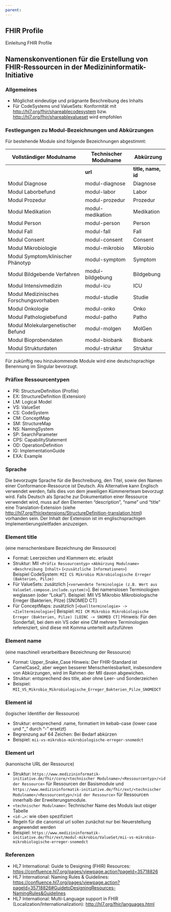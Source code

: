 ```yaml
---
parent: 
---
```

## FHIR Profile

Einleitung FHIR Profile

## Namenskonventionen für die Erstellung von FHIR-Ressourcen in der Medizininformatik-Initiative

### Allgemeines
* Möglichst eindeutige und prägnante Beschreibung des Inhalts 
* Für CodeSystems und ValueSets: Konformität mit http://hl7.org/fhir/shareablecodesystem bzw. http://hl7.org/fhir/shareablevalueset wird empfohlen 

### Festlegungen zu Modul-Bezeichnungen und Abkürzungen 
Für bestehende Module sind folgende Bezeichnungen abgestimmt:

| Vollständiger Modulname                | Technischer Modulname | Abkürzung       |
| -------------------------------------- | --------------------- | --------------- |
|                                        | **url**               | **title, name, id** |
| Modul Diagnose                         | modul-diagnose        | Diagnose        |
| Modul Laborbefund                      | modul-labor           | Labor           |
| Modul Prozedur                         | modul-prozedur        | Prozedur        |
| Modul Medikation                       | modul-medikation      | Medikation      |
| Modul Person                           | modul-person          | Person          |
| Modul Fall                             | modul-fall            | Fall            |
| Modul Consent                          | modul-consent         | Consent         |
| Modul Mikrobiologie                    | modul-mikrobio        | Mikrobio        |
| Modul Symptom/klinischer Phänotyp      | modul-symptom         | Symptom         |
| Modul Bildgebende Verfahren            | modul-bildgebung      | Bildgebung      |
| Modul Intensivmedizin                  | modul-icu             | ICU             |
| Modul Medizinisches Forschungsvorhaben | modul-studie          | Studie          |
| Modul Onkologie                        | modul-onko            | Onko            |
| Modul Pathologiebefund                 | modul-patho           | Patho           |
| Modul Molekulargenetischer Befund      | modul-molgen          | MolGen          |
| Modul Bioprobendaten                   | modul-biobank         | Biobank         |
| Modul Strukturdaten                    | modul-struktur        | Struktur        |

Für zukünftig neu hinzukommende Module wird eine deutschsprachige Benennung im Singular bevorzugt. 

### Präfixe Ressourcentypen 
* PR: StructureDefinition (Profile) 
* EX: StructureDefinition (Extension) 
* LM: Logical Model 
* VS: ValueSet 
* CS: CodeSystem 
* CM: ConceptMap 
* SM: StructureMap 
* NS: NamingSystem 
* SP: SearchParameter 
* CPS: CapabilityStatement 
* OD: OperationDefinition 
* IG: ImplementationGuide 
* EXA: Example 

### Sprache
Die bevorzugte Sprache für die Beschreibung, den Titel, sowie den Namen einer Conformance-Ressource ist Deutsch. Als Alternative kann Englisch verwendet werden, falls dies von dem jeweiligen Kümmererteam bevorzugt wird. Falls Deutsch als Sprache zur Dokumentation einer Ressource verwendet wird, muss auf den Elementen “description”, “name” und “title” eine Translation-Extension (siehe http://hl7.org/fhir/extensions/StructureDefinition-translation.html) vorhanden sein. Der Inhalt der Extension ist im englischsprachigen Implementierungsleitfaden anzuzeigen. 

### Element **title** 
(eine menschenlesbare Bezeichnung der Ressource) 
* Format: Leerzeichen und Klammern etc. erlaubt 
* Struktur: MII `<Präfix Ressourcentyp>` `<Abkürzung Modulname>` `<Beschreibung Inhalt>` (`<zusätzliche Informationen>`)  
Beispiel CodeSystem: 
`MII CS Mikrobio Mikrobiologische Erreger (Bakterien, Pilze)`
* Für ValueSets: zusätzlich [`<verwendete Terminologie (z.B. Wert aus ValueSet.compose.include.system)>`]. Bei namenslosen Terminologien weglassen (oder “Lokal”). 
Beispiel: MII VS Mikrobio Mikrobiologische Erreger (Bakterien, Pilze) [SNOMED CT]  
* Für ConceptMaps: zusätzlich [`<Quellterminologie> -> <Zielterminologie>`] 
Beispiel: `MII CM Mikrobio Mikrobiologische Erreger (Bakterien, Pilze) [LOINC -> SNOMED CT]`
Hinweis: Für den Sonderfall, bei dem ein VS oder eine CM mehrere Terminologien referenziert, sind diese mit Komma unterteilt aufzuführen 

### Element **name**
(eine maschinell verarbeitbare Bezeichnung der Ressource) 
* Format: Upper_Snake_Case 
Hinweis: Der FHIR-Standard ist CamelCase2, aber wegen besserer Menschenlesbarkeit, insbesondere von Abkürzungen, wird im Rahmen der MII davon abgewichen. 
* Struktur: entsprechend des title, aber ohne Leer- und Sonderzeichen 
* Beispiel: `MII_VS_Mikrobio_Mikrobiologische_Erreger_Bakterien_Pilze_SNOMEDCT`

### Element **id** 
(logischer Identifier der Ressource) 
* Struktur: entsprechend .name, formatiert im kebab-case (lower case und “_” durch “-” ersetzt) 
* Begrenzung auf 64 Zeichen: Bei Bedarf abkürzen 
* Beispiel: `mii-vs-mikrobio-mikrobiologische-erreger-snomedct` 

### Element **url** 
(kanonische URL der Ressource) 
* Struktur: `https://www.medizininformatik-initiative.de/fhir/core/<technischer Modulname>/<Ressourcentyp>/<id der Ressource>` für Ressourcen der Basismodule und `https://www.medizininformatik-initiative.de/fhir/ext/<technischer Modulname>/<Ressourcentyp>/<id der Ressource>` für Ressourcen innerhalb der Erweiterungsmodule.
* `<technischer Modulname>`: Technischer Name des Moduls laut obiger Tabelle 
* `<id-…>`: wie oben spezifiziert 
* Regeln für die canonical url sollen zunächst nur bei Neuerstellung angewendet werden 
* Beispiel: `https://www.medizininformatik-initiative.de/fhir/ext/modul-mikrobio/ValueSet/mii-vs-mikrobio-mikrobiologische-erreger-snomedct` 

### Referenzen
* HL7 International: Guide to Designing (FHIR) Resources: https://confluence.hl7.org/pages/viewpage.action?pageId=35718826 
* HL7 International: Naming Rules & Guidelines: https://confluence.hl7.org/pages/viewpage.action?pageId=35718826#GuidetoDesigningResources-NamingRules&Guidelines 
* HL7 International: Multi-Language support in FHIR (Localization/Internationalization): http://hl7.org/fhir/languages.html 
